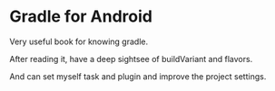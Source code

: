 # Gradle for Android

Very useful book for knowing gradle.

After reading it, have a deep sightsee of buildVariant and flavors.

And can set myself task and plugin and improve the project settings.
